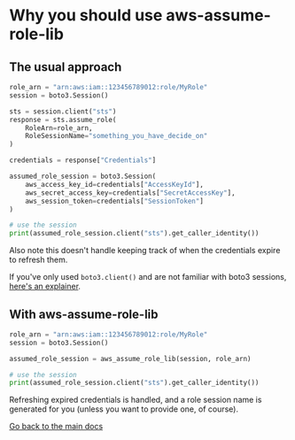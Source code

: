 # Why you should use aws-assume-role-lib

## The usual approach
```python
role_arn = "arn:aws:iam::123456789012:role/MyRole"
session = boto3.Session()

sts = session.client("sts")
response = sts.assume_role(
    RoleArn=role_arn,
    RoleSessionName="something_you_have_decide_on"
)

credentials = response["Credentials"]

assumed_role_session = boto3.Session(
    aws_access_key_id=credentials["AccessKeyId"],
    aws_secret_access_key=credentials["SecretAccessKey"],
    aws_session_token=credentials["SessionToken"]
)

# use the session
print(assumed_role_session.client("sts").get_caller_identity())
```
Also note this doesn't handle keeping track of when the credentials expire to refresh them.

If you've only used `boto3.client()` and are not familiar with boto3 sessions, [here's an explainer](https://ben11kehoe.medium.com/boto3-sessions-and-why-you-should-use-them-9b094eb5ca8e).

## With aws-assume-role-lib
```python
role_arn = "arn:aws:iam::123456789012:role/MyRole"
session = boto3.Session()

assumed_role_session = aws_assume_role_lib(session, role_arn)

# use the session
print(assumed_role_session.client("sts").get_caller_identity())
```
Refreshing expired credentials is handled, and a role session name is generated for you (unless you want to provide one, of course).

[Go back to the main docs](README.md)
